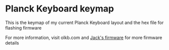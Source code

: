 # Planck Keyboard keymap

This is the keymap of my current Planck Keyboard layout and the hex file for flashing firmware

For more information, visit olkb.com and <a href="https://github.com/jackhumbert/qmk_firmware">Jack's firmware</a> for more firmware details
